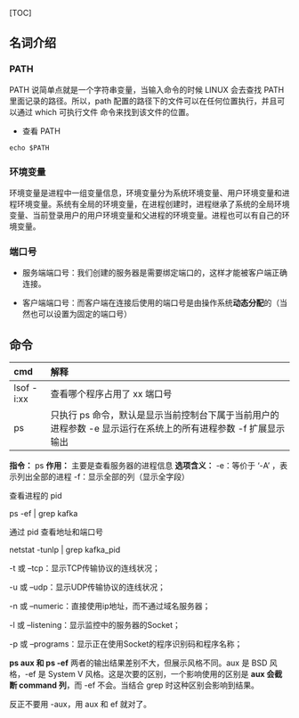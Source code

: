 [TOC]

## 名词介绍

### PATH

PATH 说简单点就是一个字符串变量，当输入命令的时候 LINUX 会去查找 PATH 里面记录的路径。所以，path 配置的路径下的文件可以在任何位置执行，并且可以通过 which 可执行文件 命令来找到该文件的位置。

- 查看 PATH

`echo $PATH`

### 环境变量

环境变量是进程中一组变量信息，环境变量分为系统环境变量、用户环境变量和进程环境变量。系统有全局的环境变量，在进程创建时，进程继承了系统的全局环境变量、当前登录用户的用户环境变量和父进程的环境变量。进程也可以有自己的环境变量。

### 端口号

- 服务端端口号：我们创建的服务器是需要绑定端口的，这样才能被客户端正确连接。

- 客户端端口号：而客户端在连接后使用的端口号是由操作系统**动态分配**的（当然也可以设置为固定的端口号）

## 命令

| cmd        | 解释                                                         |
| :--------- | :----------------------------------------------------------- |
| lsof -i:xx | 查看哪个程序占用了 xx 端口号                                 |
| ps         | 只执行 ps 命令，默认是显示当前控制台下属于当前用户的进程参数 -e 显示运行在系统上的所有进程参数 -f 扩展显示输出 |

**指令：** ps
**作用：** 主要是查看服务器的进程信息
**选项含义：**
-e：等价于 ‘-A’ ，表示列出全部的进程
-f：显示全部的列（显示全字段）

查看进程的 pid

ps -ef | grep kafka 

通过 pid 查看地址和端口号

netstat -tunlp | grep kafka_pid

-t 或 –tcp：显示TCP传输协议的连线状况；

-u 或 –udp：显示UDP传输协议的连线状况；

-n 或 –numeric：直接使用ip地址，而不通过域名服务器；

-l 或 –listening：显示监控中的服务器的Socket；

-p 或 –programs：显示正在使用Socket的程序识别码和程序名称；

**ps aux 和 ps -ef** 
两者的输出结果差别不大，但展示风格不同。aux 是 BSD 风格，-ef 是 System V 风格。这是次要的区别，一个影响使用的区别是 **aux 会截断 command 列**，而 -ef 不会。当结合 grep 时这种区别会影响到结果。

反正不要用 -aux，用 aux 和 ef 就对了。
